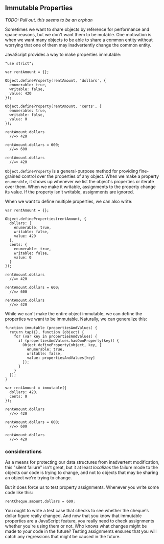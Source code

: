 ## Immutable Properties

*TODO: Pull out, this seems to be an orphan*

Sometimes we want to share objects by reference for performance and space reasons, but we don't want them to be mutable. One motivation is when we want many objects to be able to share a common entity without worrying that one of them may inadvertently change the common entity.

JavaScript provides a way to make properties immutable:

    "use strict";

    var rentAmount = {};

    Object.defineProperty(rentAmount, 'dollars', {
      enumerable: true,
      writable: false,
      value: 420
    });

    Object.defineProperty(rentAmount, 'cents', {
      enumerable: true,
      writable: false,
      value: 0
    });

    rentAmount.dollars
      //=> 420

    rentAmount.dollars = 600;
      //=> 600

    rentAmount.dollars
      //=> 420

`Object.defineProperty` is a general-purpose method for providing fine-grained control over the properties of any object. When we make a property `enumerable`, it shows up whenever we list the object's properties or iterate over them. When we make it writable, assignments to the property change its value. If the property isn't writable, assignments are ignored.

When we want to define multiple properties, we can also write:

    var rentAmount = {};

    Object.defineProperties(rentAmount, {
      dollars: {
        enumerable: true,
        writable: false,
        value: 420
      },
      cents: {
        enumerable: true,
        writable: false,
        value: 0
      }
    });

    rentAmount.dollars
      //=> 420

    rentAmount.dollars = 600;
      //=> 600

    rentAmount.dollars
      //=> 420

While we can't make the entire object immutable, we can define the properties we want to be immutable. Naturally, we can generalize this:

    function immutable (propertiesAndValues) {
      return tap({}, function (object) {
        for (var key in propertiesAndValues) {
          if (propertiesAndValues.hasOwnProperty(key)) {
            Object.defineProperty(object, key, {
              enumerable: true,
              writable: false,
              value: propertiesAndValues[key]
            });
          }
        }
      });
    }

    var rentAmount = immutable({
      dollars: 420,
      cents: 0
    });

    rentAmount.dollars
      //=> 420

    rentAmount.dollars = 600;
      //=> 600

    rentAmount.dollars
      //=> 420


### considerations

As a means for protecting our data structures from inadvertent modification, this "silent failure" isn't great, but it at least *localizes* the failure mode to the objects our code is trying to change, and not to objects that may be sharing an object we're trying to change.

But it does force us to test property assignments. Whenever you write some code like this:

    rentCheque.amount.dollars = 600;

You ought to write a test case that checks to see whether the cheque's dollar figure really changed. And now that you know that immutable properties are a JavaScript feature, you really need to check assignments whether you're using them or not. Who knows what changes might be made to your code in the future? Testing assignments ensures that you will catch any regressions that might be caused in the future.